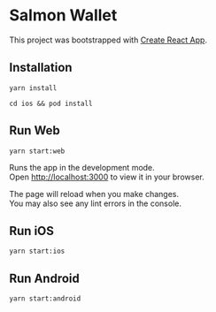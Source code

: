 # Salmon Wallet

This project was bootstrapped with [Create React App](https://github.com/facebook/create-react-app).

## Installation

`yarn install`

`cd ios && pod install`

## Run Web

`yarn start:web`

Runs the app in the development mode.\
Open [http://localhost:3000](http://localhost:3000) to view it in your browser.

The page will reload when you make changes.\
You may also see any lint errors in the console.

## Run iOS

`yarn start:ios`

## Run Android

`yarn start:android`
